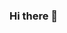 ### Hi there 👋

<!--
**enkirov/enkirov** is a ✨ _special_ ✨ repository because its `README.md` (this file) appears on your GitHub profile.

Worked in Pernod Ricard, Beluga Group and BinnoPharm Group

Here are some ideas to get you started:

- 🔭 I’m currently working on BinnoPharm Group
- 🌱 I’m currently learning ...
- 👯 I’m looking to collaborate on ...
- 🤔 I’m looking for help with ...
- 💬 Ask me about ...
- 📫 How to reach me: ...
- 😄 Pronouns: ...
- ⚡ Fun fact: ...
-->
